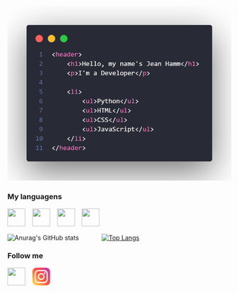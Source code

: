 <img src="code2.png"/>

### My languagens

<img src="https://cdn.jsdelivr.net/gh/devicons/devicon/icons/html5/html5-original.svg" width="40" height="40" />  &nbsp;&nbsp;  <img src="https://cdn.jsdelivr.net/gh/devicons/devicon/icons/css3/css3-original.svg" width="40" height="40" /> &nbsp;&nbsp;   <img src="https://cdn.jsdelivr.net/gh/devicons/devicon/icons/javascript/javascript-original.svg" width="40" height="40" /> &nbsp;&nbsp;   <img src="https://cdn.jsdelivr.net/gh/devicons/devicon/icons/python/python-original.svg" width="40" height="40" />

![Anurag's GitHub stats](https://github-readme-stats.vercel.app/api?username=JeanHamm&count_private=true&theme=radical)&nbsp;&nbsp;&nbsp;&nbsp;&nbsp;&nbsp;&nbsp;&nbsp;&nbsp;&nbsp;&nbsp;&nbsp; [![Top Langs](https://github-readme-stats.vercel.app/api/top-langs/?username=JeanHamm&theme=radical)](https://github.com/anuraghazra/github-readme-stats)
&nbsp;&nbsp;
&nbsp;&nbsp;


<h3>Follow me</h3>

<a href="https://www.linkedin.com/in/jean-michel-hamm-bb018a226/"><img src="https://cdn.jsdelivr.net/gh/devicons/devicon/icons/linkedin/linkedin-original.svg" width="40" height="40"/></a>  &nbsp;&nbsp;
<a href="https://www.instagram.com/hamm_jean/"><img src="instagram.png" width="40" height="40"/></a>          

